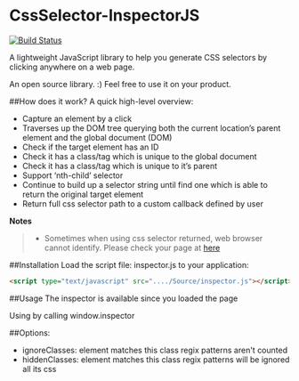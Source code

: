 # CssSelector-InspectorJS

[![Build Status](https://travis-ci.org/nguyendinhtuonguyen/CssSelector-InspectorJS.svg?branch=master)](https://travis-ci.org/nguyendinhtuonguyen/CssSelector-InspectorJS)

A lightweight JavaScript library to help you generate CSS selectors by clicking anywhere on a web page.

An open source library. :) Feel free to use it on your product.


##How does it work?
A quick high-level overview:
- Capture an element by a click
- Traverses up the DOM tree querying both the current location’s parent element and the global document (DOM)
- Check if the target element has an ID
- Check it has a class/tag which is unique to the global document
- Check it has a class/tag which is unique to it’s parent
- Support ‘nth-child’ selector
- Continue to build up a selector string until find one which is able to return the original target element
- Return full css selector path to a custom callback defined by user

**Notes**
> * Sometimes when using css selector returned, web browser cannot identify. Please check your page at [here](https://validator.w3.org/)

##Installation
Load the script file: inspector.js to your application:
```html
<script type="text/javascript" src="..../Source/inspector.js"></script>
```

##Usage
 The inspector is available since you loaded the page
 
 Using by calling window.inspector
 
##Options:
- ignoreClasses: element matches this class regix patterns aren't counted
- hiddenClasses: element matches this class regix patterns will be ignored all its css

